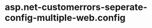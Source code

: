 asp.net-customerrors-seperate-config-multiple-web.config
========================================================